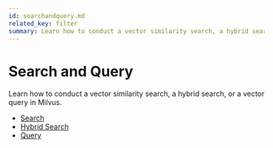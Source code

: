 ```yaml
---
id: searchandquery.md
related_key: filter
summary: Learn how to conduct a vector similarity search, a hybrid search, or a vector query in Milvus.
---
```


# Search and Query

Learn how to conduct a vector similarity search, a hybrid search, or a vector query in Milvus.

- [Search](search.md)
- [Hybrid Search](hybridsearch.md)
- [Query](query.md)
